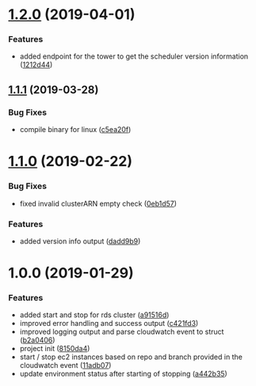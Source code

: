 # [1.2.0](https://github.com/auto-staging/scheduler/compare/1.1.1...1.2.0) (2019-04-01)


### Features

* added endpoint for the tower to get the scheduler version information ([1212d44](https://github.com/auto-staging/scheduler/commit/1212d44))

## [1.1.1](https://github.com/auto-staging/scheduler/compare/1.1.0...1.1.1) (2019-03-28)


### Bug Fixes

* compile binary for linux ([c5ea20f](https://github.com/auto-staging/scheduler/commit/c5ea20f))

# [1.1.0](https://github.com/auto-staging/scheduler/compare/1.0.0...1.1.0) (2019-02-22)


### Bug Fixes

* fixed invalid clusterARN empty check ([0eb1d57](https://github.com/auto-staging/scheduler/commit/0eb1d57))


### Features

* added version info output ([dadd9b9](https://github.com/auto-staging/scheduler/commit/dadd9b9))

# 1.0.0 (2019-01-29)


### Features

* added start and stop for rds cluster ([a91516d](https://github.com/auto-staging/scheduler/commit/a91516d))
* improved error handling and success output ([c421fd3](https://github.com/auto-staging/scheduler/commit/c421fd3))
* improved logging output and parse cloudwatch event to struct ([b2a0406](https://github.com/auto-staging/scheduler/commit/b2a0406))
* project init ([8150da4](https://github.com/auto-staging/scheduler/commit/8150da4))
* start / stop ec2 instances based on repo and branch provided in the cloudwatch event ([11adb07](https://github.com/auto-staging/scheduler/commit/11adb07))
* update environment status after starting of stopping ([a442b35](https://github.com/auto-staging/scheduler/commit/a442b35))
